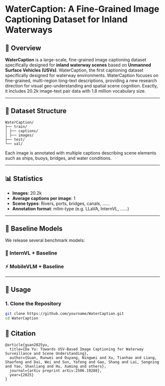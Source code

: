 # WaterCaption: A Fine-Grained Image Captioning Dataset for Inland Waterways

## 📘 Overview

**WaterCaption** is a large-scale, fine-grained image captioning dataset specifically designed for **inland waterway scenes** based on **Unmanned Surface Vehicles (USVs)**. WaterCaption, the first captioning dataset specifically designed for waterway environments. WaterCaption focuses on fine-grained, multi-region long-text descriptions, providing a new research direction for visual geo-understanding and spatial scene cognition. Exactly, it includes 20.2k image-text pair data with 1.8 million vocabulary size.


---

## 📂 Dataset Structure

```
WaterCaption/
├── train/
│ ├── captions/
│ ├── images/
├── test/
└── val/
```


Each image is annotated with multiple captions describing scene elements such as ships, buoys, bridges, and water conditions.

---

## 📊 Statistics

- **Images**: 20.2k
- **Average captions per image**: 1
- **Scene types**: Rivers, ports, bridges, canals, ……
- **Annotation format**: mllm-type (e.g. LLaVA, InternVL, ……)

---

## 🚀 Baseline Models

We release several benchmark models:

### 🧠 InternVL + Baseline


### ⚡ MobileVLM + Baseline

---

## 🔧 Usage

### 1. Clone the Repository

```bash
git clone https://github.com/yourname/WaterCaption.git
cd WaterCaption
```

## 📘 Citation
```
@article{guan2025yu,
  title={Da Yu: Towards USV-Based Image Captioning for Waterway Surveillance and Scene Understanding},
  author={Guan, Runwei and Ouyang, Ningwei and Xu, Tianhao and Liang, Shaofeng and Dai, Wei and Sun, Yafeng and Gao, Shang and Lai, Songning and Yao, Shanliang and Hu, Xuming and others},
  journal={arXiv preprint arXiv:2506.19288},
  year={2025}
}
```


